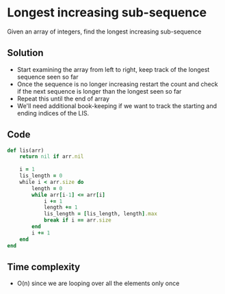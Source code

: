# Longest increasing sub-sequence
Given an array of integers, find the longest increasing sub-sequence

## Solution
- Start examining the array from left to right, keep track of the longest sequence seen so far
- Once the sequence is no longer increasing restart the count and check if the next sequence is longer than the longest seen so far
- Repeat this until the end of array
- We'll need additional book-keeping if we want to track the starting and ending indices of the LIS.

## Code
```ruby
def lis(arr)
    return nil if arr.nil
    
    i = 1
    lis_length = 0
    while i < arr.size do
        length = 0
        while arr[i-1] <= arr[i]
            i += 1
            length += 1
            lis_length = [lis_length, length].max
            break if i == arr.size
        end
        i += 1
    end
end
```

## Time complexity
- O(n) since we are looping over all the elements only once